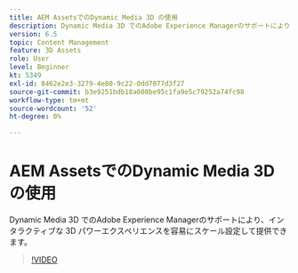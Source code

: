 ```yaml
---
title: AEM AssetsでのDynamic Media 3D の使用
description: Dynamic Media 3D でのAdobe Experience Managerのサポートにより、インタラクティブな 3D パワーエクスペリエンスを容易にスケール設定して提供できます
version: 6.5
topic: Content Management
feature: 3D Assets
role: User
level: Beginner
kt: 5349
exl-id: 8462e2e3-3279-4e80-9c22-0dd7077d3f27
source-git-commit: b3e9251bdb18a008be95c1fa9e5c79252a74fc98
workflow-type: tm+mt
source-wordcount: '52'
ht-degree: 0%

---
```


# AEM AssetsでのDynamic Media 3D の使用

Dynamic Media 3D でのAdobe Experience Managerのサポートにより、インタラクティブな 3D パワーエクスペリエンスを容易にスケール設定して提供できます。

>[!VIDEO](https://video.tv.adobe.com/v/35156?quality=12&learn=on)
